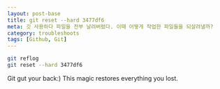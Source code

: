 ```yaml
---
layout: post-base
title: git reset --hard 3477df6
meta: 깃 사용하다 파일을 전부 날려버렸다. 이때 어떻게 작업한 파일들을 되살려낼까?
category: troubleshoots
tags: [Github, Git]
---
```


```bash
git reflog
git reset --hard 3477df6
```

Git gut your back:) This magic restores everything you lost.
